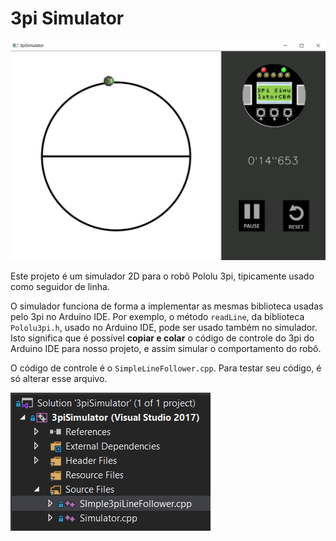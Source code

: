 # 3pi Simulator

![Alt text](pic_3piSimulator.png)

Este projeto é um simulador 2D para o robô Pololu 3pi, tipicamente usado como seguidor de linha.

O simulador funciona de forma a implementar as mesmas biblioteca usadas pelo 3pi no Arduino IDE. Por exemplo, o método ```readLine```, da biblioteca ```Pololu3pi.h```, usado no Arduino IDE, pode ser usado também no simulador. Isto significa que é possível **copiar e colar** o código de controle do 3pi do Arduino IDE para nosso projeto, e assim simular o comportamento do robô.

O código de controle é o ```SimpleLineFollower.cpp```. Para testar seu código, é só alterar esse arquivo.

![Alt text](pic_filetree.png)